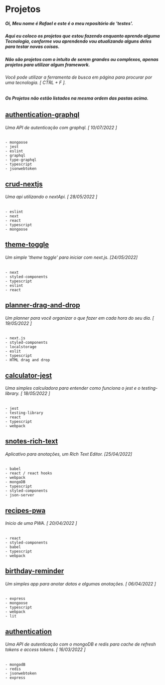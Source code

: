# Projetos

##### Oi, Meu nome é Rafael e este é o meu repositório de 'testes'. 

##### Aqui eu coloco os projetos que estou fazendo enquanto aprendo alguma Tecnologia, conforme vou aprendendo vou atualizando alguns deles para testar novas coisas.

##### Não são projetos com o intuito de serem grandes ou complexos, apenas projetos para utilizar algum framework.

###### Você pode utilizar a ferramenta de busca em página para procurar por uma tecnologia. [ CTRL + F ].

###### **Os Projetos não estão listados na mesma ordem das pastas acima.**



## [authentication-graphql](./authentication-graphql/)

###### Uma API de autenticação com graphql. [ 10/07/2022 ]

    - mongoose
    - jest
    - eslint
    - graphql
    - type-graphql
    - typescript
    - jsonwebtoken
    
    
    
## [crud-nextjs](./crud-nextjs/)

###### Uma api utilizando o nextApi. [ 28/05/2022 ]

    - eslint
    - next
    - react
    - typescript
    - mongoose
    
    
    
    
## [theme-toggle](./theme-toggle/)

###### Um simple 'theme toggle' para iniciar com next.js. [24/05/2022]

    - next
    - styled-components
    - typescript
    - eslint
    - react
    
    
    
## [planner-drag-and-drop](./planner-drag-and-drop/)

###### Um planner para você organizar o que fazer em cada hora do seu dia. [ 19/05/2022 ]

    - next.js
    - styled-components
    - localstorage
    - eslit
    - typescript
    - HTML drag and drop
    
    
    
    
## [calculator-jest](./calculator-jest/)

###### Uma simples calculadora para entender como funciona o jest e o testing-library. [ 18/05/2022 ]

    - jest
    - testing-library
    - react
    - typescript
    - webpack
    
    
    
    
## [snotes-rich-text](./snotes-rich-text/)

###### Aplicativo para anotações, um Rich Text Editor. [25/04/2022]

    - babel
    - react / react hooks
    - webpack
    - mongoDB
    - typescript
    - styled-components
    - json-server
    
    
    
    
## [recipes-pwa](./recipes-pwa/)

###### Inicio de uma PWA. [ 20/04/2022 ]

    - react
    - styled-components
    - babel
    - typescript
    - webpack
    
    
    
    
## [birthday-reminder](./birthday-reminder/)

###### Um simples app para anotar datas e algumas anotações. [ 06/04/2022 ]

    - express
    - mongoose
    - typescript
    - webpack
    - lit
    
    
    
    
## [authentication](./authentication/)

###### Uma API de autenticação com o mongoDB e redis para cache de refresh tokens e access tokens. [ 16/03/2022 ]

    - mongodB
    - redis
    - jsonwebtoken
    - express
